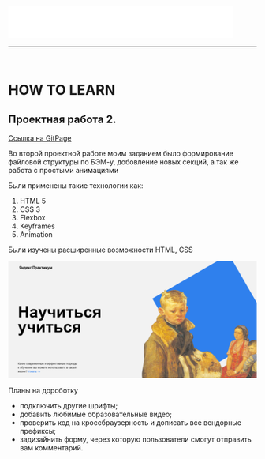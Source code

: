 
<img src="./images/logo/../logo_place_footer.svg">
<hr>
<br>
<h1>HOW TO LEARN</h1>
<h2>Проектная работа 2.</h2>
<a href="https://opigon1.github.io/how-to-learn/">Ссылка на GitPage</a>
<p>Во второй проектной работе моим заданием было формирование файловой структуры по БЭМ-у, добовление новых секций, а так же работа с простыми анимациями</p>
<p>Были применены такие технологии как:</p>
<ol>
  <li>HTML 5</li>
  <li>CSS 3</li>
  <li>Flexbox</li>
  <li>Keyframes</li>
  <li>Animation</li>
</ol>
<p>Были изучены расширенные возможности HTML, CSS</p>
<img src="./images/header-screen.png">
<p>Планы на дороботку</p>
<ul>
  <li>подключить другие шрифты;</li>
  <li>добавить любимые образовательные видео;</li>
  <li>проверить код на кроссбраузерность и дописать все вендорные префиксы;</li>
  <li>задизайнить форму, через которую пользователи смогут отправить вам комментарий.</li>
</ul>
